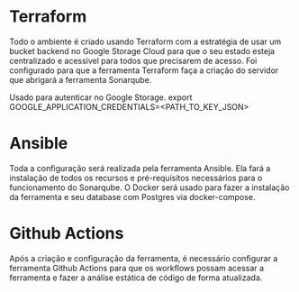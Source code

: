 # Terraform

Todo o ambiente é criado usando Terraform com a estratégia de usar um bucket backend no Google Storage Cloud para que o seu estado esteja centralizado e acessível para todos que precisarem de acesso.
Foi configurado para que a ferramenta Terraform faça a criação do servidor que abrigará a ferramenta Sonarqube.


Usado para autenticar no Google Storage.
export GOOGLE_APPLICATION_CREDENTIALS=<PATH_TO_KEY_JSON>


# Ansible

Toda a configuração será realizada pela ferramenta Ansible.
Ela fará a instalação de todos os recursos e pré-requisitos necessários para o funcionamento do Sonarqube.
O Docker será usado para fazer a instalação da ferramenta e seu database com Postgres via docker-compose.


# Github Actions

Após a criação e configuração da ferramenta, é necessário configurar a ferramenta Github Actions para que os workflows possam acessar a ferramenta e fazer a análise estática de código de forma atualizada.



